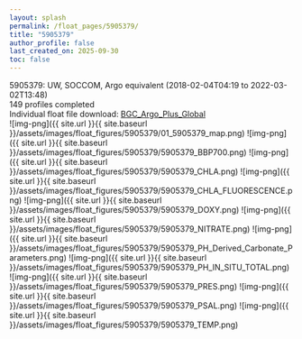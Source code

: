 ```yaml
---
layout: splash
permalink: /float_pages/5905379/
title: "5905379"
author_profile: false
last_created_on: 2025-09-30
toc: false
---
```

 
5905379: UW, SOCCOM, Argo equivalent (2018-02-04T04:19 to 2022-03-02T13:48)\
149 profiles completed\
Individual float file download: [BGC_Argo_Plus_Global](https://ftp.soest.hawaii.edu/bgc_argo_plus/Individual_Floats/outliers_removed/5905379_Sprof_processed.nc)\
![img-png]({{ site.url }}{{ site.baseurl }}/assets/images/float_figures/5905379/01_5905379_map.png)
![img-png]({{ site.url }}{{ site.baseurl }}/assets/images/float_figures/5905379/5905379_BBP700.png)
![img-png]({{ site.url }}{{ site.baseurl }}/assets/images/float_figures/5905379/5905379_CHLA.png)
![img-png]({{ site.url }}{{ site.baseurl }}/assets/images/float_figures/5905379/5905379_CHLA_FLUORESCENCE.png)
![img-png]({{ site.url }}{{ site.baseurl }}/assets/images/float_figures/5905379/5905379_DOXY.png)
![img-png]({{ site.url }}{{ site.baseurl }}/assets/images/float_figures/5905379/5905379_NITRATE.png)
![img-png]({{ site.url }}{{ site.baseurl }}/assets/images/float_figures/5905379/5905379_PH_Derived_Carbonate_Parameters.png)
![img-png]({{ site.url }}{{ site.baseurl }}/assets/images/float_figures/5905379/5905379_PH_IN_SITU_TOTAL.png)
![img-png]({{ site.url }}{{ site.baseurl }}/assets/images/float_figures/5905379/5905379_PRES.png)
![img-png]({{ site.url }}{{ site.baseurl }}/assets/images/float_figures/5905379/5905379_PSAL.png)
![img-png]({{ site.url }}{{ site.baseurl }}/assets/images/float_figures/5905379/5905379_TEMP.png)
